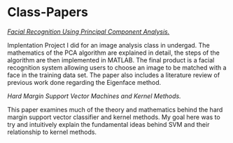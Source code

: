 # Class-Papers

[*Facial Recognition Using Principal Component Analysis.*](https://github.com/JBRINGLEY/Class-Papers/blob/master/Facial%20Recognition%20Using%20PCA.pdf)

Implentation Project I did for an image analysis class in undergad. The mathematics of the PCA algorithm are explained in detail, the steps of the algorithm are then implemented in MATLAB. The final product is a facial recognition system allowing users to choose an image to be matched with a face in the training data set. The paper also includes a literature review of previous work done regarding the Eigenface method. 

*Hard Margin Support Vector Machines and Kernel Methods.*

This paper examines much of the theory and mathematics behind the hard margin support vector classifier and kernel methods. My goal here was to try and intuitively explain the fundamental ideas behind SVM and their relationship to kernel methods.
